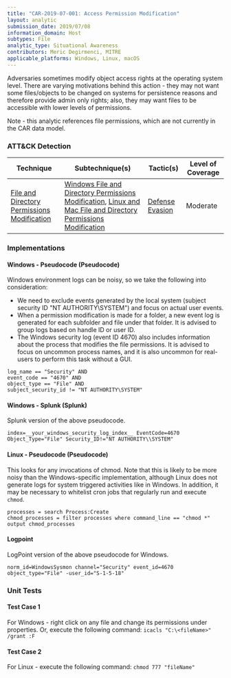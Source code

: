 ```yaml
---
title: "CAR-2019-07-001: Access Permission Modification"
layout: analytic
submission_date: 2019/07/08
information_domain: Host
subtypes: File
analytic_type: Situational Awareness
contributors: Meric Degirmenci, MITRE
applicable_platforms: Windows, Linux, macOS
---
```


Adversaries sometimes modify object access rights at the operating system level. There are varying motivations behind this action -  they may not want some files/objects to be changed on systems for persistence reasons and therefore provide admin only rights; also, they may want files to be accessible with lower levels of permissions.

Note - this analytic references file permissions, which are not currently in the CAR data model.


### ATT&CK Detection

|Technique|Subtechnique(s)|Tactic(s)|Level of Coverage|
|---|---|---|---|
|[File and Directory Permissions Modification](https://attack.mitre.org/techniques/T1222/)|[Windows File and Directory Permissions Modification](https://attack.mitre.org/techniques/T1222/001/), [Linux and Mac File and Directory Permissions Modification](https://attack.mitre.org/techniques/T1222/002/)|[Defense Evasion](https://attack.mitre.org/tactics/TA0005/)|Moderate|


### Implementations

#### Windows - Pseudocode (Pseudocode)


Windows environment logs can be noisy, so we take the following into consideration:
  * We need to exclude events generated by the local system (subject security ID "NT AUTHORITY\SYSTEM") and focus on actual user events.
  * When a permission modification is made for a folder, a new event log is generated for each subfolder and file under that folder. It is advised to group logs based on handle ID or user ID.
  * The Windows security log (event ID 4670) also includes information about the process that modifies the file permissions. It is advised to focus on uncommon process names, and it is also uncommon for real-users to perform this task without a GUI.


```
log_name == "Security" AND
event_code == "4670" AND
object_type == "File" AND
subject_security_id != "NT AUTHORITY\SYSTEM"
```


#### Windows - Splunk (Splunk)


Splunk version of the above pseudocode.


```
index=__your_windows_security_log_index__ EventCode=4670 Object_Type="File" Security_ID!="NT AUTHORITY\\SYSTEM"
```


#### Linux - Pseudocode (Pseudocode)


This looks for any invocations of chmod. Note that this is likely to be more noisy than the Windows-specific implementation, although Linux does not generate logs for system triggered activities like in Windows. In addition, it may be necessary to whitelist cron jobs that regularly run and execute `chmod`.


```
processes = search Process:Create
chmod_processes = filter processes where command_line == "chmod *"
output chmod_processes
```


#### Logpoint

LogPoint version of the above pseudocode for Windows.


```
norm_id=WindowsSysmon channel="Security" event_id=4670 object_type="File" -user_id="S-1-5-18"
```



### Unit Tests

#### Test Case 1

For Windows - right click on any file and change its permissions under properties. Or, execute the following command: `icacls "C:\<fileName>" /grant :F`

#### Test Case 2

For Linux - execute the following command: `chmod 777 "fileName"`


